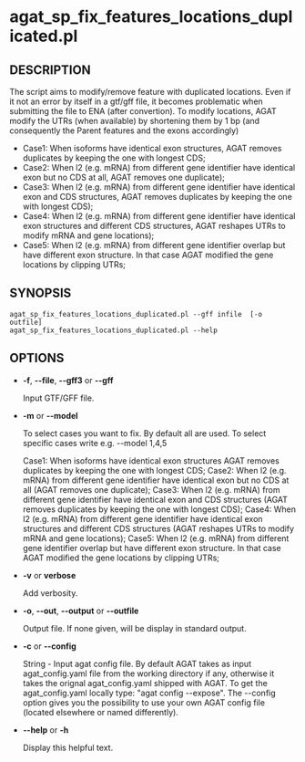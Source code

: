 # agat_sp_fix_features_locations_duplicated.pl

## DESCRIPTION

The script aims to modify/remove feature with duplicated locations. Even if it
not an error by itself in a gtf/gff file, it becomes problematic when submitting
the file to ENA (after convertion).
To modify locations, AGAT modify the UTRs (when available) by shortening them by 1 bp (and consequently the Parent features and the exons accordingly)

* Case1: When isoforms have identical exon structures, AGAT removes duplicates by keeping the one with longest CDS;
* Case2: When l2 (e.g. mRNA) from different gene identifier have identical exon but no CDS at all, AGAT removes one duplicate);
* Case3: When l2 (e.g. mRNA) from different gene identifier have identical exon and CDS structures, AGAT removes duplicates by keeping the one with longest CDS);
* Case4: When l2 (e.g. mRNA) from different gene identifier have identical exon structures and different CDS structures, AGAT reshapes UTRs to modify mRNA and gene locations);
* Case5: When l2 (e.g. mRNA) from different gene identifier overlap but have different exon structure. In that case AGAT modified the gene locations by clipping UTRs;


## SYNOPSIS

```
agat_sp_fix_features_locations_duplicated.pl --gff infile  [-o outfile]
agat_sp_fix_features_locations_duplicated.pl --help
```

## OPTIONS

- **-f**, **--file**, **--gff3** or **--gff**

    Input GTF/GFF file.

- **-m** or **--model**

    To select cases you want to fix. By default all are used.
    To select specific cases write e.g. --model 1,4,5

    Case1: When isoforms have identical exon structures AGAT removes duplicates by keeping the one with longest CDS;
    Case2: When l2 (e.g. mRNA) from different gene identifier have identical exon but no CDS at all (AGAT removes one duplicate);
    Case3: When l2 (e.g. mRNA) from different gene identifier have identical exon and CDS structures (AGAT removes duplicates by keeping the one with longest CDS);
    Case4: When l2 (e.g. mRNA) from different gene identifier have identical exon structures and different CDS structures (AGAT reshapes UTRs to modify mRNA and gene locations);
    Case5: When l2 (e.g. mRNA) from different gene identifier overlap but have different exon structure. In that case AGAT modified the gene locations by clipping UTRs;

- **-v** or **verbose**

    Add verbosity.

- **-o**, **--out**, **--output** or **--outfile**

    Output file. If none given, will be display in standard output.

- **-c** or **--config**

    String - Input agat config file. By default AGAT takes as input agat_config.yaml file from the working directory if any,
    otherwise it takes the orignal agat_config.yaml shipped with AGAT. To get the agat_config.yaml locally type: "agat config --expose".
    The --config option gives you the possibility to use your own AGAT config file (located elsewhere or named differently).

- **--help** or **-h**

    Display this helpful text.
